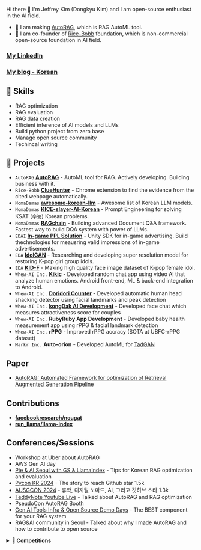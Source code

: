 Hi there 👋 I'm Jeffrey Kim (Dongkyu Kim) and I am open-source enthusiast in the AI field.

- 🔭 I am making [AutoRAG](https://github.com/Marker-Inc-Korea/AutoRAG), which is RAG AutoML tool.
- 🍙 I am co-founder of [Rice-Bobb](https://github.com/RiceBobb) foundation, which is non-commercial open-source foundation in AI field.

### [My LinkedIn](https://www.linkedin.com/in/autorag-jeffrey/)
### [My blog - Korean](https://obsidian-blog-gilt.vercel.app/)

## 🤩 Skills

- RAG optimization
- RAG evaluation
- RAG data creation
- Efficient inference of AI models and LLMs
- Build python project from zero base
- Manage open source community
- Techincal writing

## 💼 Projects

* `AutoRAG` **[AutoRAG](https://github.com/Marker-Inc-Korea/AutoRAG)** - AutoML tool for RAG. Actively developing. Building business with it.
* `Rice-Bobb` **[ClueHunter](https://github.com/RiceBobb/ClueHunter-Perplexity)** - Chrome extension to find the evidence from the cited webpage automatically.
* `NomaDamas` **[awesome-korean-llm](https://github.com/NomaDamas/awesome-korean-llm)** - Awesome list of Korean LLM models.
* `NomaDamas` **[KICE-slayer-AI-Korean](https://github.com/NomaDamas/KICE_slayer_AI_Korean)** - Prompt Engineering for solving KSAT (수능) Korean problems.
* `NomaDamas` **[RAGchain](https://github.com/NomaDamas/RAGchain)** - Building advanced Document Q&A framework. Fastest way to build DQA system with power of LLMs.
* `EDAI` **[In-game PPL Solution](https://edai.imweb.me/)** - Unity SDK for in-game advertising. Build thechnologies for meausring valid impressions of in-game advertisements.
* `EDA` **[IdolGAN](https://github.com/PCEO-AI-CLUB/IdolGAN)** - Researching and developing super resolution model for restoring K-pop girl group idols.
* `EDA` **[KID-F](https://github.com/PCEO-AI-CLUB/KID-F)** - Making high quality face image dataset of K-pop female idol.
* `Whew-AI Inc.` **[Kikic](https://play.google.com/store/apps/details?id=ai.whew.kikic)** - Developed random chat app using video AI that analyze human emotions. Android front-end, ML & back-end integration to Android.
* `Whew-AI Inc.` **[Doridori Counter](https://github.com/Whew-AI-Inc/Doridori-Counter)** - Developed automatic human head shacking detector using facial landmarks and peak detection
* `Whew-AI Inc.` **[kongDak AI Development](https://play.google.com/store/apps/details?id=ai.whew.whewus)** - Developed face chat which measures attractiveness score for couples
* `Whew-AI Inc.` **RubyRuby App Development** - Developed baby health measurement app using rPPG & facial landmark detection
* `Whew-AI Inc.` **rPPG** - Improved rPPG accracy (SOTA at UBFC-rPPG dataset)
* `Markr Inc.`  **Auto-orion** - Developed AutoML for [TadGAN](https://github.com/sintel-dev/Orion)

## Paper
* [AutoRAG: Automated Framework for optimization of Retrieval Augmented Generation Pipeline](https://arxiv.org/abs/2410.20878)

## Contributions
* **[facebookresearch/nougat](https://github.com/facebookresearch/nougat/pull/124#event-10476887326)**
* **[run_llama/llama-index](https://github.com/run-llama/llama_index/pull/10524)**

## Conferences/Sessions
- Workshop at Uber about AutoRAG
- AWS Gen AI day
- [Pie & AI Seoul with GS & LlamaIndex](https://www.eventbrite.com/e/pie-ai-seoul-llamaindex-52g-genai-connect-day-2-tickets-1002901203497) - Tips for Korean RAG optimization and evaluation
- [Pycon KR 2024](https://2024.pycon.kr/) - The story to reach Github star 1.5k
- [AUSGCON 2024](https://festa.io/events/5914) - 휴학, 디지털 노마드, AI, 그리고 깃허브 스타 1.3k 
- [TeddyNote Youtube Live](https://www.youtube.com/watch?v=oiWNA3HsvHQ&t=41s) - Talked about AutoRAG and RAG optimization
- PseudoCon AutoRAG Booth
- [Gen AI Tools Infra & Open Source Demo Days](https://www.youtube.com/watch?v=b2WR9p1yS7Y&list=PLlcxuf1qTrwBNH_PImYsWQQoZBL8P7J0r&index=2) - The BEST component for your RAG system
- RAG&AI community in Seoul - Talked about why I made AutoRAG and how to contribute to open source

<details>
  <summary><b>🎀 Competitions</b></summary>
  <div markdown="1">
    <h3 id="challenged">Challenged</h3>
    <ul>
    <li><code>Kaggle</code> <strong><a href="https://www.kaggle.com/c/tabular-playground-series-feb-2021/leaderboard">Tabular Playground - Feb 2021</a></strong> 6/1433 <a href="https://github.com/vkehfdl1/tabular-2021.2">Code</a></li>
    <li><code>Dacon</code>  <strong><a href="https://dacon.io/competitions/official/235863/leaderboard">Job Care Recommendation Algoritm Competition</a></strong> 15/728 <a href="https://github.com/PCEO-AI-CLUB/JobCare--DACON">Code</a></li>
    <li><code>Dacon</code> <strong><a href="https://dacon.io/competitions/official/235949/leaderboard">Han River Water Level Prediction Competition</a></strong> 16/308 </li>
    <li><code>Kaggle</code> <strong><a href="https://www.kaggle.com/c/petfinder-pawpularity-score/leaderboard">PetFinder.my - Pawpularity Contest</a></strong> 453/3545</li>
    <li><code>Kaggle</code> <strong><a href="https://www.kaggle.com/c/cassava-leaf-disease-classification/leaderboard">Cassava Leaf Disease Classification</a></strong> 1275/3900 <a href="https://github.com/vkehfdl1/cassava_disease_classification">Code</a></li>
    <li><code>Kaggle</code> <strong><a href="https://www.kaggle.com/competitions/amex-default-prediction/leaderboard">American Express - Default Prediction</a></strong> 481/4875 🥉<em>Bronze Medal</em></li>
    </ul>
    <h3 id="hosted">Hosted</h3>
    <ul>
    <li><code>PCEO</code> <strong><a href="https://www.kaggle.com/t/56c24d99b5194e9db7bdd3ec6729584b">Cardiovascular Disease Presence Prediction</a></strong></li>
    <li><code>PCEO</code> <strong><a href="https://www.kaggle.com/t/a399dc6e65dd554d055ef945c7e345ac">Simple Korean MNIST</a></strong></li>
    <li><code>PCEO AI CLUB</code> <strong><a href="https://www.kaggle.com/t/f84d9b30b1294f088e5a0c4b2c3c1aee">Test Score Prediction</a></strong> <a href="https://github.com/vkehfdl1/PCEO-AI-CLUB-competition-1st">Code</a></li>
    <li><code>PCEO AI CLUB</code> <strong><a href="https://www.kaggle.com/t/bd9fb3cd2c5d4eeea7f8ba1df3a4e9ca">Car Accident Severtiy Classification</a></strong> <a href="https://github.com/vkehfdl1/-PCEO-AI-CLUB-competition-2nd">Code</a></li>
    </ul>
</details>

